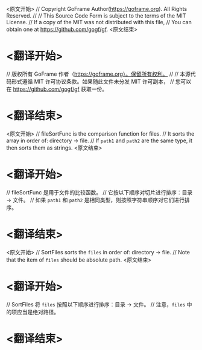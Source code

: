 
<原文开始>
// Copyright GoFrame Author(https://goframe.org). All Rights Reserved.
//
// This Source Code Form is subject to the terms of the MIT License.
// If a copy of the MIT was not distributed with this file,
// You can obtain one at https://github.com/gogf/gf.
<原文结束>

# <翻译开始>
// 版权所有 GoFrame 作者（https://goframe.org）。保留所有权利。
//
// 本源代码形式遵循 MIT 许可协议条款。如果随此文件未分发 MIT 许可副本，
// 您可以在 https://github.com/gogf/gf 获取一份。
# <翻译结束>


<原文开始>
// fileSortFunc is the comparison function for files.
// It sorts the array in order of: directory -> file.
// If `path1` and `path2` are the same type, it then sorts them as strings.
<原文结束>

# <翻译开始>
// fileSortFunc 是用于文件的比较函数。
// 它按以下顺序对切片进行排序：目录 -> 文件。
// 如果 `path1` 和 `path2` 是相同类型，则按照字符串顺序对它们进行排序。
# <翻译结束>


<原文开始>
// SortFiles sorts the `files` in order of: directory -> file.
// Note that the item of `files` should be absolute path.
<原文结束>

# <翻译开始>
// SortFiles 将 `files` 按照以下顺序进行排序：目录 -> 文件。
// 注意，`files` 中的项应当是绝对路径。
# <翻译结束>

